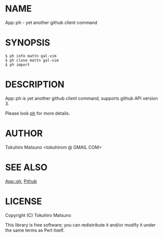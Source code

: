 # NAME

App::ph - yet another github client command

# SYNOPSIS

    $ ph info mattn gal-vim
    $ ph clone mattn gal-vim
    $ ph import

# DESCRIPTION

App::ph is yet another github client command, supports github API version 3.

Please look [ph](https://metacpan.org/pod/ph) for more details.

# AUTHOR

Tokuhiro Matsuno <tokuhirom @ GMAIL COM>

# SEE ALSO

[App::gh](https://metacpan.org/pod/App::gh), [Pithub](https://metacpan.org/pod/Pithub)

# LICENSE

Copyright (C) Tokuhiro Matsuno

This library is free software; you can redistribute it and/or modify
it under the same terms as Perl itself.
